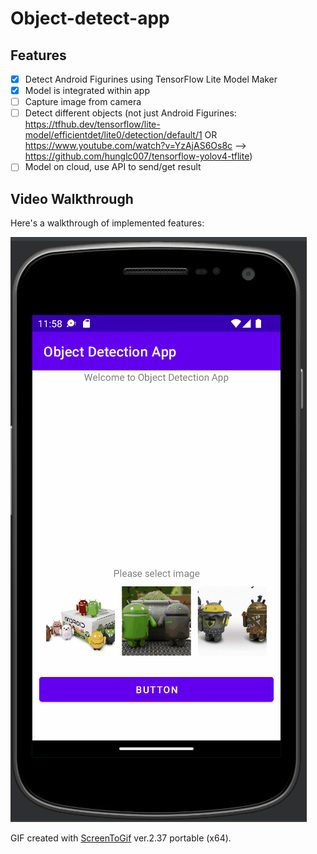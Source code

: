 # Object-detect-app

## Features

* [X] Detect Android Figurines using TensorFlow Lite Model Maker
* [X] Model is integrated within app
* [ ] Capture image from camera
* [ ] Detect different objects (not just Android Figurines: https://tfhub.dev/tensorflow/lite-model/efficientdet/lite0/detection/default/1 OR https://www.youtube.com/watch?v=YzAjAS6Os8c --> https://github.com/hunglc007/tensorflow-yolov4-tflite)
* [ ] Model on cloud, use API to send/get result

## Video Walkthrough

Here's a walkthrough of implemented features:

<img src='walk-through.gif' title='Video Walkthrough' width='' alt='Video Walkthrough' />

GIF created with [ScreenToGif](https://www.screentogif.com/) ver.2.37 portable (x64).  

